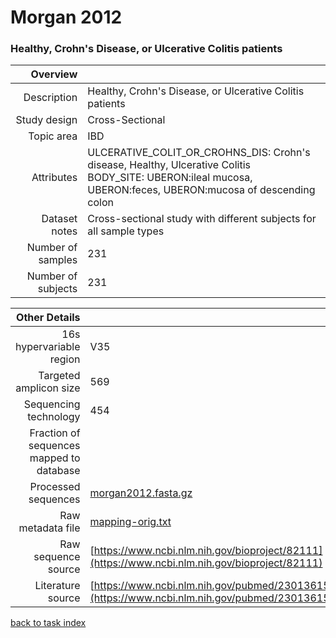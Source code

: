 # Morgan 2012
### Healthy, Crohn's Disease, or Ulcerative Colitis patients

| Overview | |
| -------------: |-------------|
| Description      | Healthy, Crohn's Disease, or Ulcerative Colitis patients |
| Study design | Cross-Sectional |
| Topic area | IBD|
| Attributes | ULCERATIVE_COLIT_OR_CROHNS_DIS: Crohn's disease, Healthy, Ulcerative Colitis<br/> BODY_SITE: UBERON:ileal mucosa, UBERON:feces, UBERON:mucosa of descending colon|
| Dataset notes | Cross-sectional study with different subjects for all sample types|
| Number of samples | 231|
| Number of subjects | 231|


| Other Details |  |
| -------------: |-------------|
| 16s hypervariable region | V35 |
| Targeted amplicon size | 569 |
| Sequencing technology | 454 |
| Fraction of sequences mapped to database |  |
| Processed sequences | [morgan2012.fasta.gz](http://metagenome.cs.umn.edu/public/MLRepo/fasta/morgan2012.fasta.gz) |
| Raw metadata file | [mapping-orig.txt](../datasets/sokol/mapping-orig.txt) |
| Raw sequence source | [https://www.ncbi.nlm.nih.gov/bioproject/82111](https://www.ncbi.nlm.nih.gov/bioproject/82111) |
| Literature source | [https://www.ncbi.nlm.nih.gov/pubmed/23013615](https://www.ncbi.nlm.nih.gov/pubmed/23013615) |

[back to task index](../README.md)
